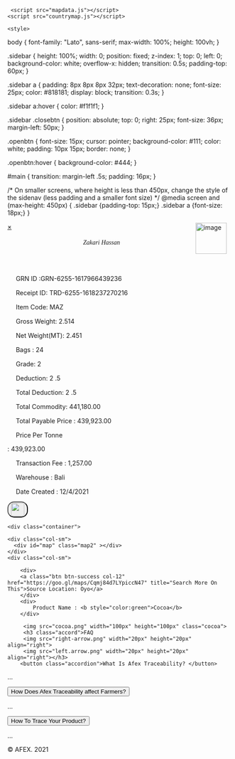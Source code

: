 <!DOCTYPE html>
<html>
<head>
	<meta charset="utf-8">
	 <meta http-equiv="X-UA-Compatible" content="IE=edge">
    <meta name="viewport" content="width=device-width, initial-scale=1">
    <link rel="stylesheet" href="https://cdn.jsdelivr.net/npm/bootstrap@4.6.0/dist/css/bootstrap.min.css" integrity="sha384-B0vP5xmATw1+K9KRQjQERJvTumQW0nPEzvF6L/Z6nronJ3oUOFUFpCjEUQouq2+l" crossorigin="anonymous">
    <link rel="stylesheet" type="text/css" href="stylesheet.css">
  	<link href='https://fonts.googleapis.com/css?family=Poppins' rel='stylesheet'>
	<title>Map traceability :: Home</title>

	 <script src="mapdata.js"></script>
    <script src="countrymap.js"></script>
</head>
<body class="body">

	<style>
body {
  font-family: "Lato", sans-serif;
  max-width: 100%;
   height: 100vh;
}

.sidebar {
  height: 100%;
  width: 0;
  position: fixed;
  z-index: 1;
  top: 0;
  left: 0;
  background-color: white;
  overflow-x: hidden;
  transition: 0.5s;
  padding-top: 60px;
}

.sidebar a {
  padding: 8px 8px 8px 32px;
  text-decoration: none;
  font-size: 25px;
  color: #818181;
  display: block;
  transition: 0.3s;
}

.sidebar a:hover {
  color: #f1f1f1;
}

.sidebar .closebtn {
  position: absolute;
  top: 0;
  right: 25px;
  font-size: 36px;
  margin-left: 50px;
}

.openbtn {
  font-size: 15px;
  cursor: pointer;
  background-color: #111;
  color: white;
  padding: 10px 15px;
  border: none;
}

.openbtn:hover {
  background-color: #444;
}

#main {
  transition: margin-left .5s;
  padding: 16px;
}

/* On smaller screens, where height is less than 450px, change the style of the sidenav (less padding and a smaller font size) */
@media screen and (max-height: 450px) {
  .sidebar {padding-top: 15px;}
  .sidebar a {font-size: 18px;}
}
</style>

<img src="logo2.svg" alt="image" width="70px" height="70px" style="float: right; padding-right: 10px; ">
<!--sidebar-->
<div id="mySidebar" class="sidebar">
  <a href="javascript:void(0)" class="closebtn" onclick="closeNav()">×</a>
    <h6 style="text-align: center; font-family: 'poppins'; ">Zakari Hassan</h6><br>

 <p class="paragraph"><img src="fluent_arrow-circle-right-24-regular.svg" width="15px" height="15px"><span> GRN ID :</span>GRN-6255-1617966439236</p>
 

   <p class="paragraph"><img src="fluent_arrow-circle-right-24-regular.svg" width="15px" height="15px"> <span>Receipt ID: </span>TRD-6255-1618237270216
</p>


<p class="paragraph"><img src="fluent_arrow-circle-right-24-regular.svg" width="15px" height="15px"><span> Item Code: </span>MAZ

</p>

<p class="paragraph"><img src="fluent_arrow-circle-right-24-regular.svg" width="15px" height="15px"><span> Gross Weight:</span> 2.514

</p>


<p class="paragraph"><img src="fluent_arrow-circle-right-24-regular.svg" width="15px" height="15px"><span> Net Weight(MT): </span>
 2.451
</p>


<p class="paragraph"> <img src="fluent_arrow-circle-right-24-regular.svg" width="15px" height="15px"><span> Bags :</span> 24

</p>


<p class="paragraph"><img src="fluent_arrow-circle-right-24-regular.svg" width="15px" height="15px"> <span>Grade:</span> 2


</p>
<p class="paragraph"> <img src="fluent_arrow-circle-right-24-regular.svg" width="15px" height="15px"><span> Deduction:</span> 2
.5

</p>
<p class="paragraph"> <img src="fluent_arrow-circle-right-24-regular.svg" width="15px" height="15px"><span> Total Deduction:</span> 2
.5

</p>
<p class="paragraph"> <img src="fluent_arrow-circle-right-24-regular.svg" width="15px" height="15px"><span> Total Commodity:</span> 441,180.00

</p>
<p class="paragraph"> <img src="fluent_arrow-circle-right-24-regular.svg" width="15px" height="15px"><span> Total Payable Price
:</span> 439,923.00


</p>
<p class="paragraph"> <img src="fluent_arrow-circle-right-24-regular.svg" width="15px" height="15px"><span> Price Per Tonne

:</span> 439,923.00

</p>
<p class="paragraph"> <img src="fluent_arrow-circle-right-24-regular.svg" width="15px" height="15px"><span> Transaction Fee
:</span> 1,257.00
</p>
<p class="paragraph"> <img src="fluent_arrow-circle-right-24-regular.svg" width="15px" height="15px"><span> Warehouse
:</span> Bali
</p>
<p class="paragraph"> <img src="fluent_arrow-circle-right-24-regular.svg" width="15px" height="15px"><span> Date Created
:</span> 12/4/2021
</p>


</div>
<!--Toogle-->

<div id="main">
  <button  style="border-radius: 15px;" class="openbtn" onclick="openNav()"><img src="programmer.png" width="30px" height="30px"> </button>  <img src="right-arrow.png" width="10px" height="10px"> 
  
</div>

<!--columns-->
	<div class="container">
  <div class="row">
    
    <div class="col-sm">
      <div id="map" class="map2" ></div>
    </div>
    <div class="col-sm">
    	
  		<div>
    	<a class="btn btn-success col-12" href="https://goo.gl/maps/Cqmj84d7LYpiccN47" title="Search More On This">Source Location: Oyo</a>
    	</div>
    	<div>
    		Product Name : <b style="color:green">Cocoa</b>
   		</div>
   	 
    	 <img src="cocoa.png" width="100px" height="100px" class="cocoa">
    	 <h3 class="accord">FAQ
    	 <img src="right-arrow.png" width="20px" height="20px" align="right">
    	 <img src="left.arrow.png" width="20px" height="20px" align="right"></h3>
        <button class="accordion">What Is Afex Traceability? </button>
<div class="panel">
  <p>...</p>
</div>
<button class="accordion">How Does Afex Traceability affect Farmers?</button>
<div class="panel">
  <p>...</p>
</div>

<button class="accordion">How To Trace Your Product?</button>
<div class="panel">
  <p>...</p>
</div>
    </div>
  </div>
</div>



<footer>
  <div class="footer">
    

 

 <p> <span>© AFEX.   2021</span></p></div>
</footer>
  </body>

  <script>
    var acc = document.getElementsByClassName("accordion");
var i;

for (i = 0; i < acc.length; i++) {
  acc[i].addEventListener("click", function() {
   
    this.classList.toggle("active");
 var panel = this.nextElementSibling;
    if (panel.style.display === "block") {
      panel.style.display = "none";
    } else {
      panel.style.display = "block";
    }
  });
}
  </script>

<script>
function openNav() {
  document.getElementById("mySidebar").style.width = "250px";
  document.getElementById("main").style.marginLeft = "250px";
}

function closeNav() {
  document.getElementById("mySidebar").style.width = "0";
  document.getElementById("main").style.marginLeft= "0";
}
</script>
  <script type="text/javascript">
    simplemaps_countrymap_mapdata.state_specific['NGA2856'].color = "#3ba44d";
    simplemaps_countrymap_mapdata.state_specific['NGA2856'].border_color = "red";
    simplemaps_countrymap_mapdata.state_specific['NGA2856'].description ='New';
    // simplemaps_countrymap_mapdata.locations['0'].type='image';
    // simplemaps_countrymap_mapdata.locations['0'].image_url = "growth.png";
    simplemaps_countrymap_mapdata.locations['0'].lat = "8.1574";
    simplemaps_countrymap_mapdata.locations['0'].lng = "3.6100";
    simplemaps_countrymap.load();


  </script>
